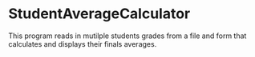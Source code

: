 # StudentAverageCalculator
This program reads in mutilple students grades from a file and form that calculates and displays their finals averages.
